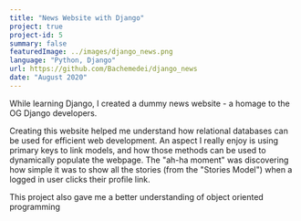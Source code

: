 ```yaml
---
title: "News Website with Django"
project: true
project-id: 5
summary: false
featuredImage: ../images/django_news.png
language: "Python, Django"
url: https://github.com/Bachemedei/django_news
date: "August 2020"
---
```


While learning Django, I created a dummy news website - a homage to the OG Django developers. 

Creating this website helped me understand how relational databases can be used for efficient web development. An aspect I really enjoy is using primary keys to link models, and how those methods can be used to dynamically populate the webpage. The "ah-ha moment" was discovering how simple it was to show all the stories (from the "Stories Model") when a logged in user clicks their profile link. 

This project also gave me a better understanding of object oriented programming
